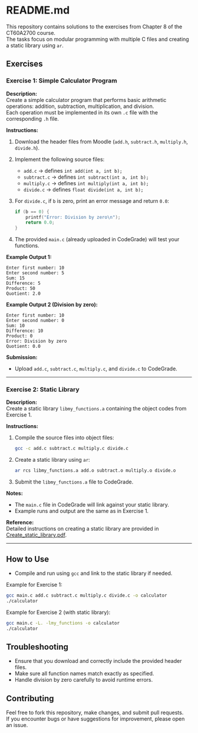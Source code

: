 # README.md

This repository contains solutions to the exercises from Chapter 8 of the CT60A2700 course.  
The tasks focus on modular programming with multiple C files and creating a static library using `ar`.

## Exercises

### Exercise 1: Simple Calculator Program
**Description:**  
Create a simple calculator program that performs basic arithmetic operations: addition, subtraction, multiplication, and division.  
Each operation must be implemented in its own `.c` file with the corresponding `.h` file.

**Instructions:**  
1. Download the header files from Moodle (`add.h`, `subtract.h`, `multiply.h`, `divide.h`).  
2. Implement the following source files:
    - `add.c` → defines `int add(int a, int b);`
    - `subtract.c` → defines `int subtract(int a, int b);`
    - `multiply.c` → defines `int multiply(int a, int b);`
    - `divide.c` → defines `float divide(int a, int b);`
3. For `divide.c`, if `b` is zero, print an error message and return `0.0`:
    ```c
    if (b == 0) {
        printf("Error: Division by zero\n");
        return 0.0;
    }
    ```

4. The provided `main.c` (already uploaded in CodeGrade) will test your functions.

**Example Output 1:**  
```
Enter first number: 10
Enter second number: 5
Sum: 15
Difference: 5
Product: 50
Quotient: 2.0
```

**Example Output 2 (Division by zero):**  
```
Enter first number: 10
Enter second number: 0
Sum: 10
Difference: 10
Product: 0
Error: Division by zero
Quotient: 0.0
```

**Submission:**  
- Upload `add.c`, `subtract.c`, `multiply.c`, and `divide.c` to CodeGrade.

---

### Exercise 2: Static Library
**Description:**  
Create a static library `libmy_functions.a` containing the object codes from Exercise 1.

**Instructions:**  
1. Compile the source files into object files:
    ```bash
    gcc -c add.c subtract.c multiply.c divide.c
    ```
2. Create a static library using `ar`:
    ```bash
    ar rcs libmy_functions.a add.o subtract.o multiply.o divide.o
    ```
3. Submit the `libmy_functions.a` file to CodeGrade.

**Notes:**  
- The `main.c` file in CodeGrade will link against your static library.
- Example runs and output are the same as in Exercise 1.

**Reference:**  
Detailed instructions on creating a static library are provided in [Create_static_library.pdf](https://moodle.lut.fi/pluginfile.php/2505445/mod_label/intro/Create_static_library.pdf).

---

## How to Use
- Compile and run using `gcc` and link to the static library if needed.

Example for Exercise 1:  
```bash
gcc main.c add.c subtract.c multiply.c divide.c -o calculator
./calculator
```

Example for Exercise 2 (with static library):  
```bash
gcc main.c -L. -lmy_functions -o calculator
./calculator
```

## Troubleshooting
- Ensure that you download and correctly include the provided header files.
- Make sure all function names match exactly as specified.
- Handle division by zero carefully to avoid runtime errors.

## Contributing
Feel free to fork this repository, make changes, and submit pull requests.  
If you encounter bugs or have suggestions for improvement, please open an issue.

